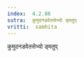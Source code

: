 ```yaml
---
index:  4.2.86
sutra:  कुमुदनडवेतसेभ्यो ड्मतुप्
vritti:  samhita 
---
```


कुमुदनडवेतसेभ्यो ड्मतुप्

